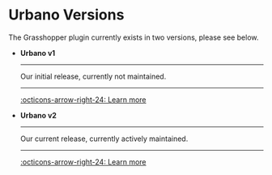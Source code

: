 <style>
    /* Application header should be static for the landing page */
    .md-header {
      position: initial;
    }
    /* Hide navigation */
    @media screen and (min-width: 76.25em) {
      .md-sidebar--primary {
        display: none;
      }
    }
      .md-content__button {
    display: none;
  }
</style>



# Urbano Versions

The Grasshopper plugin currently exists in two versions, please see below.

<div class="grid cards" markdown>

- __Urbano v1__

    ---

    Our initial release, currently not maintained.

    ---

    [:octicons-arrow-right-24: Learn more](urbano-1/)

- __Urbano v2__

    ---

    Our current release, currently actively maintained.

    ---

    [:octicons-arrow-right-24: Learn more](urbano-2/)


</div>

